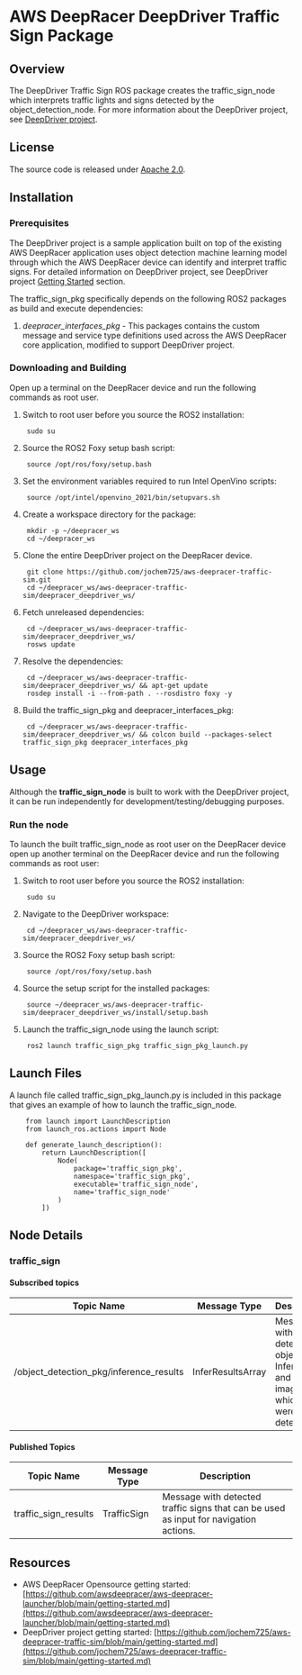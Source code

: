 # AWS DeepRacer DeepDriver Traffic Sign Package

## Overview

The DeepDriver Traffic Sign ROS package creates the traffic_sign_node which interprets traffic lights and signs detected by the object_detection_node. For more information about the DeepDriver project, see [DeepDriver project](https://github.com/jochem725/aws-deepracer-traffic-sim).

## License

The source code is released under [Apache 2.0](https://aws.amazon.com/apache-2-0/).

## Installation

### Prerequisites

The DeepDriver project is a sample application built on top of the existing AWS DeepRacer application uses object detection machine learning model through which the AWS DeepRacer device can identify and interpret traffic signs. For detailed information on DeepDriver project, see DeepDriver project [Getting Started](https://github.com/jochem725/aws-deepracer-traffic-sim/blob/main/getting-started.md) section.

The traffic_sign_pkg specifically depends on the following ROS2 packages as build and execute dependencies:

1. *deepracer_interfaces_pkg* - This packages contains the custom message and service type definitions used across the AWS DeepRacer core application, modified to support DeepDriver project.

### Downloading and Building

Open up a terminal on the DeepRacer device and run the following commands as root user.

1. Switch to root user before you source the ROS2 installation:

        sudo su

1. Source the ROS2 Foxy setup bash script:

        source /opt/ros/foxy/setup.bash 

1. Set the environment variables required to run Intel OpenVino scripts:

        source /opt/intel/openvino_2021/bin/setupvars.sh

1. Create a workspace directory for the package:

        mkdir -p ~/deepracer_ws
        cd ~/deepracer_ws

2. Clone the entire DeepDriver project on the DeepRacer device.

        git clone https://github.com/jochem725/aws-deepracer-traffic-sim.git
        cd ~/deepracer_ws/aws-deepracer-traffic-sim/deepracer_deepdriver_ws/

3. Fetch unreleased dependencies:

        cd ~/deepracer_ws/aws-deepracer-traffic-sim/deepracer_deepdriver_ws/
        rosws update

4. Resolve the dependencies:

        cd ~/deepracer_ws/aws-deepracer-traffic-sim/deepracer_deepdriver_ws/ && apt-get update
        rosdep install -i --from-path . --rosdistro foxy -y

5. Build the traffic_sign_pkg and deepracer_interfaces_pkg:

        cd ~/deepracer_ws/aws-deepracer-traffic-sim/deepracer_deepdriver_ws/ && colcon build --packages-select traffic_sign_pkg deepracer_interfaces_pkg


## Usage

Although the **traffic_sign_node** is built to work with the DeepDriver project, it can be run independently for development/testing/debugging purposes.

### Run the node

To launch the built traffic_sign_node as root user on the DeepRacer device open up another terminal on the DeepRacer device and run the following commands as root user:

1. Switch to root user before you source the ROS2 installation:

        sudo su

2. Navigate to the DeepDriver workspace:

        cd ~/deepracer_ws/aws-deepracer-traffic-sim/deepracer_deepdriver_ws/

3. Source the ROS2 Foxy setup bash script:

        source /opt/ros/foxy/setup.bash 

4. Source the setup script for the installed packages:

        source ~/deepracer_ws/aws-deepracer-traffic-sim/deepracer_deepdriver_ws/install/setup.bash 

5. Launch the traffic_sign_node using the launch script:

        ros2 launch traffic_sign_pkg traffic_sign_pkg_launch.py

## Launch Files

A launch file called traffic_sign_pkg_launch.py is included in this package that gives an example of how to launch the traffic_sign_node.

        from launch import LaunchDescription
        from launch_ros.actions import Node

        def generate_launch_description():
            return LaunchDescription([
                Node(
                    package='traffic_sign_pkg',
                    namespace='traffic_sign_pkg',
                    executable='traffic_sign_node',
                    name='traffic_sign_node'
                )
            ])


## Node Details

### traffic_sign

#### Subscribed topics

| Topic Name | Message Type | Description |
|----------- | ------------ | ----------- |
|/object_detection_pkg/inference_results| InferResultsArray | Message with detected objects as InferResults and the image for which they were detected |

#### Published Topics

| Topic Name | Message Type | Description |
| ---------- | ------------ | ----------- |
|traffic_sign_results|TrafficSign|Message with detected traffic signs that can be used as input for navigation actions.|

## Resources

* AWS DeepRacer Opensource getting started: [https://github.com/awsdeepracer/aws-deepracer-launcher/blob/main/getting-started.md](https://github.com/awsdeepracer/aws-deepracer-launcher/blob/main/getting-started.md)
* DeepDriver project getting started: [https://github.com/jochem725/aws-deepracer-traffic-sim/blob/main/getting-started.md](https://github.com/jochem725/aws-deepracer-traffic-sim/blob/main/getting-started.md)